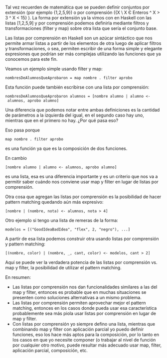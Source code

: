 Tal vez recuerden de matemática que se pueden definir conjuntos por extensión (por ejemplo {1,2,5,9}) o por comprensión ({X \\ X Є Enteros ^ X &gt; 3 ^ X &lt; 15} ). La forma por extensión ya la vimos con en Haskell con las listas \[1,2,5,9\] y por comprensión podemos definirla mediante filtros y transformaciones (filter y map) sobre otra lista que sería el conjunto base.

Las listas por comprensión en Haskell son un azúcar sintáctico que nos permite armar listas a partir de los elementos de otra luego de aplicar filtros y transformaciones, o sea, permiten escribir de una forma simple y elegante expresiones que podrían ser más complejas utilizando las funciones que ya conocemos para este fin.

Veamos un ejemplo simple usando filter y map:

`nombresDeAlumnosQueAprobaron = map nombre . filter aprobo`

Esta función puede también escribirse con una lista por comprensión:

`nombresDeAlumnosQueAprobaron alumnos = [nombre alumno | alumno <- alumnos, aprobo alumno]`

Una diferencia que podemos notar entre ambas definiciones es la cantidad de parámetros a la izquierda del igual, en el segundo caso hay uno, mientras que en el primero no hay. ¿Por qué pasa eso?

Eso pasa porque

`map nombre . filter aprobo`

es una función ya que es la composición de dos funciones.

En cambio

`[nombre alumno | alumno <- alumnos, aprobo alumno]`

es una lista, esa es una diferencia importante y es un criterio que nos va a permitir saber cuándo nos conviene usar map y filter en lugar de listas por comprensión.

Otra cosa que agregan las listas por comprensión es la posibilidad de hacer pattern matching quedando aún más expresivo:

`[nombre | (nombre, nota) <- alumnos, nota > 4]`

Otro ejemplo si tengo una lista de remeras de la forma:

`modelos = [("GoodIdeaBadIdea", "flex", 2, "negro"), ...]`

A partir de esa lista podemos construir otra usando listas por comprensión y pattern matching:

`[(nombre, color) | (nombre, _, cant, color) <- modelos, cant > 2]`

Aquí se puede ver la verdadera potencia de las listas por comprensión vs. map y filter, la posibilidad de utilizar el pattern matching.

En resumen:

-   Las listas por comprensión nos dan funcionalidades similares a las del map y filter, entonces es probable que en muchas situaciones se presenten como soluciones alternativas a un mismo problema.
-   Las listas por comprensión permiten aprovechar mejor el pattern matching, entonces en los casos donde pueda usar esa característica probablemente sea más piola usar listas por comprensión en lugar de map y filter.
-   Con listas por comprensión yo siempre defino una lista, mientras que combinando map y filter con aplicación parcial yo puedo definir funciones, eso los hace más aptos para la composición, por lo tanto en los casos en que yo necesite componer (o trabajar al nivel de función por cualquier otro motivo, puede resultar más adecuado usar map, filter, aplicación parcial, composición, etc.

